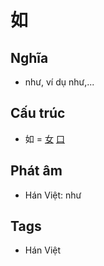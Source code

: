# 如

## Nghĩa

* như, ví dụ như,...

## Cấu trúc
* 如 = [女](女.md) [口](口.md)

## Phát âm

* Hán Việt: như

## Tags
* Hán Việt

<script>window.HANZI_FIELD='如';</script>
